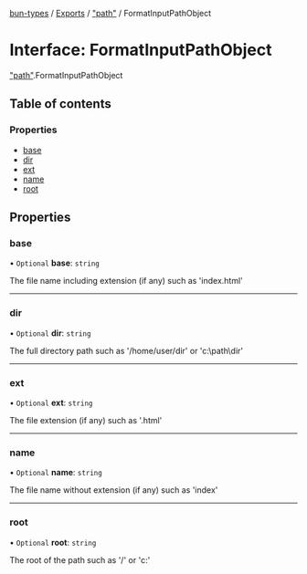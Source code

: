 [bun-types](https://github.com/oven-sh/bun-types/blob/master/api-docs/README.md) / [Exports](https://github.com/oven-sh/bun-types/blob/master/api-docs/modules.md) / ["path"](https://github.com/oven-sh/bun-types/blob/master/api-docs/modules/path_.md) / FormatInputPathObject

# Interface: FormatInputPathObject

["path"](https://github.com/oven-sh/bun-types/blob/master/api-docs/modules/path_.md).FormatInputPathObject

## Table of contents

### Properties

- [base](https://github.com/oven-sh/bun-types/blob/master/api-docs/interfaces/path_.FormatInputPathObject.md#base)
- [dir](https://github.com/oven-sh/bun-types/blob/master/api-docs/interfaces/path_.FormatInputPathObject.md#dir)
- [ext](https://github.com/oven-sh/bun-types/blob/master/api-docs/interfaces/path_.FormatInputPathObject.md#ext)
- [name](https://github.com/oven-sh/bun-types/blob/master/api-docs/interfaces/path_.FormatInputPathObject.md#name)
- [root](https://github.com/oven-sh/bun-types/blob/master/api-docs/interfaces/path_.FormatInputPathObject.md#root)

## Properties

### base

• `Optional` **base**: `string`

The file name including extension (if any) such as 'index.html'

___

### dir

• `Optional` **dir**: `string`

The full directory path such as '/home/user/dir' or 'c:\path\dir'

___

### ext

• `Optional` **ext**: `string`

The file extension (if any) such as '.html'

___

### name

• `Optional` **name**: `string`

The file name without extension (if any) such as 'index'

___

### root

• `Optional` **root**: `string`

The root of the path such as '/' or 'c:\'
